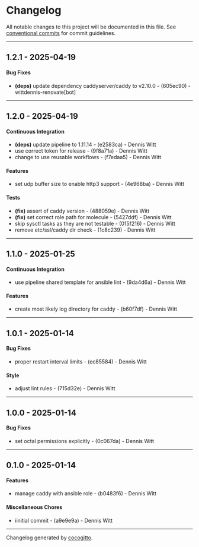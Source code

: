 # Changelog
All notable changes to this project will be documented in this file. See [conventional commits](https://www.conventionalcommits.org/) for commit guidelines.

- - -
## 1.2.1 - 2025-04-19
#### Bug Fixes
- **(deps)** update dependency caddyserver/caddy to v2.10.0 - (605ec90) - wittdennis-renovate[bot]

- - -

## 1.2.0 - 2025-04-19
#### Continuous Integration
- **(deps)** update pipeline to 1.11.14 - (e2583ca) - Dennis Witt
- use correct token for release - (9f8a71a) - Dennis Witt
- change to use reusable workflows - (f7edaa5) - Dennis Witt
#### Features
- set udp buffer size to enable http3 support - (4e968ba) - Dennis Witt
#### Tests
- **(fix)** assert of caddy version - (488059e) - Dennis Witt
- **(fix)** set correct role path for molecule - (5427ddf) - Dennis Witt
- skip sysctl tasks as they are not testable - (015f216) - Dennis Witt
- remove etc/ssl/caddy dir check - (1c8c239) - Dennis Witt

- - -

## 1.1.0 - 2025-01-25
#### Continuous Integration
- use pipeline shared template for ansible lint - (9da4d6a) - Dennis Witt
#### Features
- create most likely log directory for caddy - (b60f7df) - Dennis Witt

- - -

## 1.0.1 - 2025-01-14
#### Bug Fixes
- proper restart interval limits - (ec85584) - Dennis Witt
#### Style
- adjust lint rules - (715d32e) - Dennis Witt

- - -

## 1.0.0 - 2025-01-14
#### Bug Fixes
- set octal permissions explicitly - (0c067da) - Dennis Witt

- - -

## 0.1.0 - 2025-01-14
#### Features
- manage caddy with ansible role - (b0483f6) - Dennis Witt
#### Miscellaneous Chores
- iinitial commit - (a9e9e9a) - Dennis Witt

- - -

Changelog generated by [cocogitto](https://github.com/cocogitto/cocogitto).